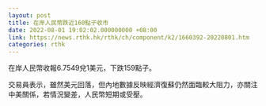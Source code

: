 ```yaml
---
layout: post
title: 在岸人民幣跌近160點子收市
date: 2022-08-01 19:02:02.000000000 +08:00
link: https://news.rthk.hk/rthk/ch/component/k2/1660392-20220801.htm
categories: rthk
---
```


在岸人民幣收報6.7549兌1美元，下跌159點子。

交易員表示，雖然美元回落，但內地數據反映經濟復蘇仍然面臨較大阻力，亦關注中美關係，若情況變差，人民幣短期或受壓。
